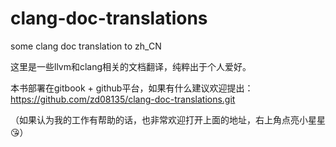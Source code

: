 # clang-doc-translations
some clang doc translation to zh_CN

这里是一些llvm和clang相关的文档翻译，纯粹出于个人爱好。 

本书部署在gitbook + github平台，如果有什么建议欢迎提出：  
https://github.com/zd08135/clang-doc-translations.git  

（如果认为我的工作有帮助的话，也非常欢迎打开上面的地址，右上角点亮小星星:kissing_heart:）  
